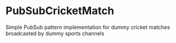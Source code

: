 # PubSubCricketMatch
Simple PubSub pattern implementation for dummy cricket matches broadcasted by dummy sports channels
